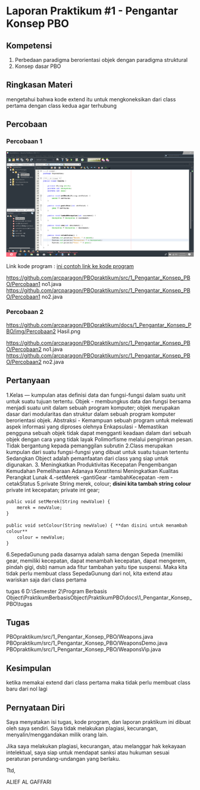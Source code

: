 # Laporan Praktikum #1 - Pengantar Konsep PBO

## Kompetensi

1. Perbedaan paradigma berorientasi objek dengan paradigma struktural
2. Konsep dasar PBO

## Ringkasan Materi

mengetahui bahwa kode extend itu untuk mengkoneksikan dari class pertama dengan class kedua agar terhubung

## Percobaan

### Percobaan 1

![Percobaan 1 no 1](img/percobaan1no1.png)

Link kode program : [ini contoh link ke kode program](../../src/1_Pengantar_Konsep_PBO/Contoh12345Habibie.java)

https://github.com/arcparagon/PBOpraktikum/src/1_Pengantar_Konsep_PBO/Percobaan1 no1.java
https://github.com/arcparagon/PBOpraktikum/src/1_Pengantar_Konsep_PBO/Percobaan1 no2.java

### Percobaan 2

https://github.com/arcparagon/PBOpraktikum/docs/1_Pengantar_Konsep_PBO/img/Percobaan2 Hasil.png

https://github.com/arcparagon/PBOpraktikum/src/1_Pengantar_Konsep_PBO/Percobaan2 no1.java
https://github.com/arcparagon/PBOpraktikum/src/1_Pengantar_Konsep_PBO/Percobaan2 no2.java

## Pertanyaan
1.Kelas — kumpulan atas definisi data dan fungsi-fungsi dalam suatu unit untuk suatu tujuan tertentu.
  Objek - membungkus data dan fungsi bersama menjadi suatu unit dalam sebuah program komputer; objek merupakan dasar dari modularitas dan struktur dalam sebuah program komputer berorientasi objek.
  Abstraksi - Kemampuan sebuah program untuk melewati aspek informasi yang diproses olehnya
  Enkapsulasi - Memastikan pengguna sebuah objek tidak dapat mengganti keadaan dalam dari sebuah objek dengan cara yang tidak layak
  Polimorfisme melalui pengiriman pesan. Tidak bergantung kepada pemanggilan subrutin
2.Class merupakan kumpulan dari suatu fungsi-fungsi yang dibuat untuk suatu tujuan tertentu
  Sedangkan Object adalah pemanfaatan dari class yang siap untuk digunakan.
3. Meningkatkan Produktivitas
   Kecepatan Pengembangan
   Kemudahan Pemeliharaan
   Adanaya Konstitensi
   Meningkatkan Kualitas Perangkat Lunak
4.-setMerek
  -gantiGear
  -tambahKecepatan
  -rem
  -cetakStatus
5.private String merek, colour; **disini kita tambah string colour**
    private int kecepatan;
    private int gear;

    public void setMerek(String newValue) {
        merek = newValue;
    }
    
    public void setColour(String newValue) { **dan disini untuk menambah colour**
        colour = newValue;
    }
 6.SepedaGunung pada dasarnya adalah sama dengan Sepeda (memiliki gear,
memiliki kecepatan, dapat menambah kecepatan, dapat mengerem, pindah gigi, dsb) namun ada
fitur tambahan yaitu tipe suspensi. Maka kita tidak perlu membuat class SepedaGunung dari nol, kita extend atau wariskan saja dari class pertama

tugas 6
D:\Semester 2\Program Berbasis Object\PraktikumBerbasisObject\PraktikumPBO\docs\1_Pengantar_Konsep_PBO\tugas

## Tugas



PBOpraktikum/src/1_Pengantar_Konsep_PBO/Weapons.java
PBOpraktikum/src/1_Pengantar_Konsep_PBO/WeaponsDemo.java
PBOpraktikum/src/1_Pengantar_Konsep_PBO/WeaponsVip.java


## Kesimpulan

ketika memakai extend dari class pertama maka tidak perlu membuat class baru dari nol lagi

## Pernyataan Diri

Saya menyatakan isi tugas, kode program, dan laporan praktikum ini dibuat oleh saya sendiri. Saya tidak melakukan plagiasi, kecurangan, menyalin/menggandakan milik orang lain.

Jika saya melakukan plagiasi, kecurangan, atau melanggar hak kekayaan intelektual, saya siap untuk mendapat sanksi atau hukuman sesuai peraturan perundang-undangan yang berlaku.

Ttd,

ALIEF AL GAFFARI